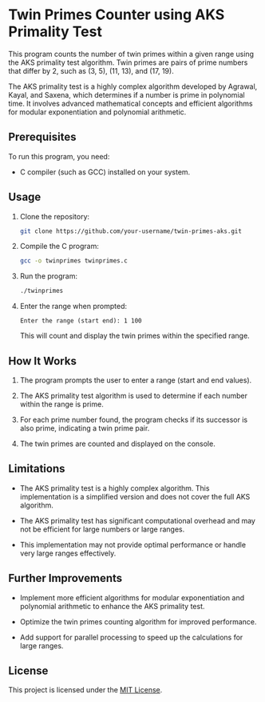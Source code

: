 
# Twin Primes Counter using AKS Primality Test

This program counts the number of twin primes within a given range using the AKS primality test algorithm. Twin primes are pairs of prime numbers that differ by 2, such as (3, 5), (11, 13), and (17, 19).

The AKS primality test is a highly complex algorithm developed by Agrawal, Kayal, and Saxena, which determines if a number is prime in polynomial time. It involves advanced mathematical concepts and efficient algorithms for modular exponentiation and polynomial arithmetic.

## Prerequisites

To run this program, you need:

- C compiler (such as GCC) installed on your system.

## Usage

1. Clone the repository:

   ```bash
   git clone https://github.com/your-username/twin-primes-aks.git
   ```

2. Compile the C program:

   ```bash
   gcc -o twinprimes twinprimes.c
   ```

3. Run the program:

   ```bash
   ./twinprimes
   ```

4. Enter the range when prompted:

   ```
   Enter the range (start end): 1 100
   ```

   This will count and display the twin primes within the specified range.

## How It Works

1. The program prompts the user to enter a range (start and end values).

2. The AKS primality test algorithm is used to determine if each number within the range is prime.

3. For each prime number found, the program checks if its successor is also prime, indicating a twin prime pair.

4. The twin primes are counted and displayed on the console.

## Limitations

- The AKS primality test is a highly complex algorithm. This implementation is a simplified version and does not cover the full AKS algorithm.

- The AKS primality test has significant computational overhead and may not be efficient for large numbers or large ranges.

- This implementation may not provide optimal performance or handle very large ranges effectively.

## Further Improvements

- Implement more efficient algorithms for modular exponentiation and polynomial arithmetic to enhance the AKS primality test.

- Optimize the twin primes counting algorithm for improved performance.

- Add support for parallel processing to speed up the calculations for large ranges.

## License

This project is licensed under the [MIT License](LICENSE).

